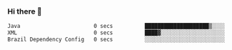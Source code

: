 ### Hi there 👋

<!--START_SECTION:waka-->

```txt
Java                       0 secs          ████████████████████▒░░░░   80.96 %
XML                        0 secs          ████▓░░░░░░░░░░░░░░░░░░░░   18.75 %
Brazil Dependency Config   0 secs          ░░░░░░░░░░░░░░░░░░░░░░░░░   00.29 %
```

<!--END_SECTION:waka-->

<!--
**jerry-shao/jerry-shao** is a ✨ _special_ ✨ repository because its `README.md` (this file) appears on your GitHub profile.

Here are some ideas to get you started:

- 🔭 I’m currently working on ...
- 🌱 I’m currently learning ...
- 👯 I’m looking to collaborate on ...
- 🤔 I’m looking for help with ...
- 💬 Ask me about ...
- 📫 How to reach me: ...
- 😄 Pronouns: ...
- ⚡ Fun fact: ...
-->
